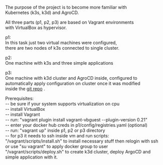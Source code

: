 The purpose of the project is to become more familiar with \
Kubernetes (k3s, k3d) and AgroCD.

All three parts (p1, p2, p3) are based on Vagrant environments \
with VirtualBox as hypervisor.

p1:\
 In this task just two virtual machines were configured, \
 there are two nodes of k3s connected to single cluster. 

p2:\
 One machine with k3s and three simple applications

p3:\
   One machine with k3d cluster and AgroCD inside, configured to \
 automatically apply configuration on cluster once it was modified \
 inside the [git repo](https://github.com/Tenagrim/gshona_config) .

Prerequisites: \
-- be sure if your system supports virtualization on cpu \
-- install VirtualBox \
-- install Vagrant \
-- run: "vagrant plugin install vagrant-vbguest --plugin-version 0.21" \
-- enter your docker hub creds in p1/config/registries.yaml (optional) \
-- run: "vagrant up" inside p1, p2 or p3 directory  \
-- for p3 it needs to ssh inside vm and run scripts: \
   "/vagrant/scripts/install.sh"     to install necessary stuff
   then relogin with ssh or use "su vagrant" to apply docker group to user
   "/vagrant/scripts/deploy.sh"      to create k3d cluster, deploy ArgoCD and simple application with it.